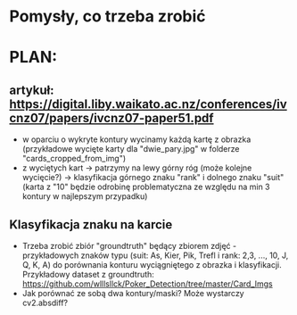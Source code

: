 # Pomysły, co trzeba zrobić

# PLAN: 
## artykuł: https://digital.liby.waikato.ac.nz/conferences/ivcnz07/papers/ivcnz07-paper51.pdf

* w oparciu o wykryte kontury wycinamy każdą kartę z obrazka (przykładowe wycięte karty dla "dwie_pary.jpg" w folderze "cards_cropped_from_img")
* z wyciętych kart -> patrzymy na lewy górny róg (może kolejne wycięcie?) -> klasyfikacja górnego znaku "rank" i dolnego znaku "suit" (karta z "10" będzie odrobinę problematyczna ze względu na min 3 kontury w najlepszym przypadku)



## Klasyfikacja znaku na karcie
* Trzeba zrobić zbiór "groundtruth" będący zbiorem zdjęć - przykładowych znaków typu (suit: As, Kier, Pik, Trefl i rank: 2,3, ..., 10, J, Q, K, A) do porównania konturu wyciągniętego z obrazka i klasyfikacji. Przykładowy dataset z groundtruth: https://github.com/wlllsllck/Poker_Detection/tree/master/Card_Imgs
* Jak porównać ze sobą dwa kontury/maski? Może wystarczy cv2.absdiff?
